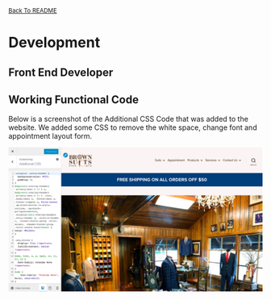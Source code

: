 <small>[Back To README](https://github.com/maubanel/bnb) </small>

# Development


## Front End Developer



## Working Functional Code

Below is a screenshot of the Additional CSS Code that was added to the website. We added some CSS to remove the white space, change font and appointment layout form.

<kbd>
   <img src="Images/CSS Code.png">
 </kbd>
